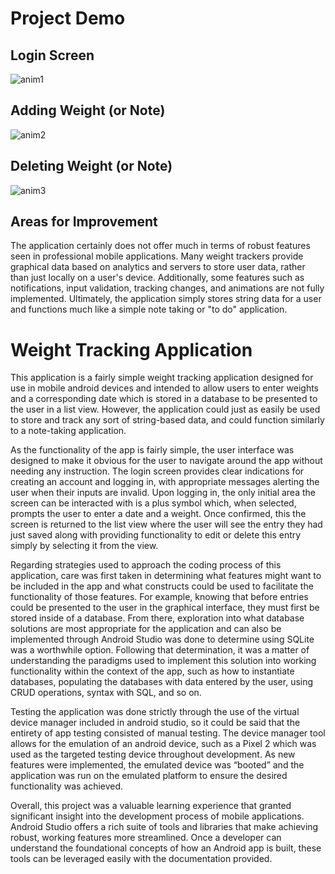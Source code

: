 # Project Demo
## Login Screen
![anim1](https://github.com/Mujanov3737/MobileDev/assets/75598761/0a3aa2c8-e3c9-4a9f-bce8-1e6274dd9601)
## Adding Weight (or Note)
![anim2](https://github.com/Mujanov3737/MobileDev/assets/75598761/b084449a-fa85-4bec-94ce-12e247594cea)
## Deleting Weight (or Note)
![anim3](https://github.com/Mujanov3737/MobileDev/assets/75598761/b1a9ecf7-d431-41fa-917d-10b6281d13ba)

## Areas for Improvement
The application certainly does not offer much in terms of robust features seen in professional mobile applications. Many weight trackers provide graphical data based on analytics and servers to store user data, rather than just locally on a user's device. Additionally, some features such as notifications, input validation, tracking changes, and animations are not fully implemented. Ultimately, the application simply stores string data for a user and functions much like a simple note taking or "to do" application.

# Weight Tracking Application
This application is a fairly simple weight tracking application designed for use in mobile android devices and intended to allow users to enter weights and a corresponding date which is stored in a database to be presented to the user in a list view. However, the application could just as easily be used to store and track any sort of string-based data, and could function similarly to a note-taking application.

As the functionality of the app is fairly simple, the user interface was designed to make it obvious for the user to navigate around the app without needing any instruction. The login screen provides clear indications for creating an account and logging in, with appropriate messages alerting the user when their inputs are invalid. Upon logging in, the only initial area the screen can be interacted with is a plus symbol which, when selected, prompts the user to enter a date and a weight. Once confirmed, this the screen is returned to the list view where the user will see the entry they had just saved along with providing functionality to edit or delete this entry simply by selecting it from the view.

Regarding strategies used to approach the coding process of this application, care was first taken in determining what features might want to be included in the app and what constructs could be used to facilitate the functionality of those features. For example, knowing that before entries could be presented to the user in the graphical interface, they must first be stored inside of a database. From there, exploration into what database solutions are most appropriate for the application and can also be implemented through Android Studio was done to determine using SQLite was a worthwhile option. Following that determination, it was a matter of understanding the paradigms used to implement this solution into working functionality within the context of the app, such as how to instantiate databases, populating the databases with data entered by the user, using CRUD operations, syntax with SQL, and so on.

Testing the application was done strictly through the use of the virtual device manager included in android studio, so it could be said that the entirety of app testing consisted of manual testing. The device manager tool allows for the emulation of an android device, such as a Pixel 2 which was used as the targeted testing device throughout development. As new features were implemented, the emulated device was “booted” and the application was run on the emulated platform to ensure the desired functionality was achieved.

Overall, this project was a valuable learning experience that granted significant insight into the development process of mobile applications. Android Studio offers a rich suite of tools and libraries that make achieving robust, working features more streamlined. Once a developer can understand the foundational concepts of how an Android app is built, these tools can be leveraged easily with the documentation provided.

